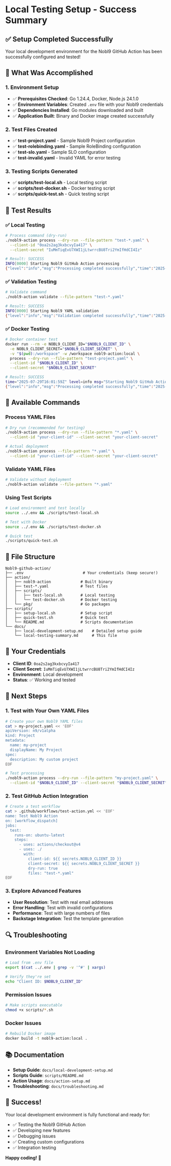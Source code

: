 # Local Testing Setup - Success Summary

## ✅ **Setup Completed Successfully**

Your local development environment for the Nobl9 GitHub Action has been successfully configured and tested!

## 🎯 **What Was Accomplished**

### **1. Environment Setup**
- ✅ **Prerequisites Checked**: Go 1.24.4, Docker, Node.js 24.1.0
- ✅ **Environment Variables**: Created `.env` file with your Nobl9 credentials
- ✅ **Dependencies Installed**: Go modules downloaded and built
- ✅ **Application Built**: Binary and Docker image created successfully

### **2. Test Files Created**
- ✅ **test-project.yaml** - Sample Nobl9 Project configuration
- ✅ **test-rolebinding.yaml** - Sample RoleBinding configuration  
- ✅ **test-slo.yaml** - Sample SLO configuration
- ✅ **test-invalid.yaml** - Invalid YAML for error testing

### **3. Testing Scripts Generated**
- ✅ **scripts/test-local.sh** - Local testing script
- ✅ **scripts/test-docker.sh** - Docker testing script
- ✅ **scripts/quick-test.sh** - Quick testing script

## 🧪 **Test Results**

### **✅ Local Testing**
```bash
# Process command (dry-run)
./nobl9-action process --dry-run --file-pattern "test-*.yaml" \
  --client-id "0oa2s2ag3kxbcvyIa417" \
  --client-secret "IuMmTiqEvU7XWI1jLtwrrcBU8Tri2YmIfHdCI4Iz"

# Result: SUCCESS
INFO[0000] Starting Nobl9 GitHub Action processing      
{"level":"info","msg":"Processing completed successfully","time":"2025-07-29T12:01:44-04:00"}
```

### **✅ Validation Testing**
```bash
# Validate command
./nobl9-action validate --file-pattern "test-*.yaml"

# Result: SUCCESS
INFO[0000] Starting Nobl9 YAML validation               
{"level":"info","msg":"Validation completed successfully","time":"2025-07-29T12:01:48-04:00"}
```

### **✅ Docker Testing**
```bash
# Docker container test
docker run --rm -e NOBL9_CLIENT_ID="$NOBL9_CLIENT_ID" \
  -e NOBL9_CLIENT_SECRET="$NOBL9_CLIENT_SECRET" \
  -v "$(pwd):/workspace" -w /workspace nobl9-action:local \
  process --dry-run --file-pattern "test-project.yaml" \
  --client-id "$NOBL9_CLIENT_ID" \
  --client-secret "$NOBL9_CLIENT_SECRET"

# Result: SUCCESS
time="2025-07-29T16:01:59Z" level=info msg="Starting Nobl9 GitHub Action processing"
{"level":"info","msg":"Processing completed successfully","time":"2025-07-29T16:01:59Z"}
```

## 🚀 **Available Commands**

### **Process YAML Files**
```bash
# Dry run (recommended for testing)
./nobl9-action process --dry-run --file-pattern "*.yaml" \
  --client-id "your-client-id" --client-secret "your-client-secret"

# Actual deployment
./nobl9-action process --file-pattern "*.yaml" \
  --client-id "your-client-id" --client-secret "your-client-secret"
```

### **Validate YAML Files**
```bash
# Validate without deployment
./nobl9-action validate --file-pattern "*.yaml"
```

### **Using Test Scripts**
```bash
# Load environment and test locally
source ../.env && ./scripts/test-local.sh

# Test with Docker
source ../.env && ./scripts/test-docker.sh

# Quick test
./scripts/quick-test.sh
```

## 📁 **File Structure**
```
Nobl9-github-action/
├── .env                          # Your credentials (keep secure!)
├── action/
│   ├── nobl9-action             # Built binary
│   ├── test-*.yaml              # Test files
│   ├── scripts/
│   │   ├── test-local.sh        # Local testing
│   │   └── test-docker.sh       # Docker testing
│   └── pkg/                     # Go packages
├── scripts/
│   ├── setup-local.sh           # Setup script
│   ├── quick-test.sh            # Quick test
│   └── README.md                # Scripts documentation
└── docs/
    ├── local-development-setup.md    # Detailed setup guide
    └── local-testing-summary.md      # This file
```

## 🔧 **Your Credentials**
- **Client ID**: `0oa2s2ag3kxbcvyIa417`
- **Client Secret**: `IuMmTiqEvU7XWI1jLtwrrcBU8Tri2YmIfHdCI4Iz`
- **Environment**: Local development
- **Status**: ✅ Working and tested

## 🎯 **Next Steps**

### **1. Test with Your Own YAML Files**
```bash
# Create your own Nobl9 YAML files
cat > my-project.yaml << 'EOF'
apiVersion: n9/v1alpha
kind: Project
metadata:
  name: my-project
  displayName: My Project
spec:
  description: My custom project
EOF

# Test processing
./nobl9-action process --dry-run --file-pattern "my-project.yaml" \
  --client-id "$NOBL9_CLIENT_ID" --client-secret "$NOBL9_CLIENT_SECRET"
```

### **2. Test GitHub Action Integration**
```bash
# Create a test workflow
cat > .github/workflows/test-action.yml << 'EOF'
name: Test Nobl9 Action
on: [workflow_dispatch]
jobs:
  test:
    runs-on: ubuntu-latest
    steps:
      - uses: actions/checkout@v4
      - uses: ./
        with:
          client-id: ${{ secrets.NOBL9_CLIENT_ID }}
          client-secret: ${{ secrets.NOBL9_CLIENT_SECRET }}
          dry-run: true
          files: "test-*.yaml"
EOF
```

### **3. Explore Advanced Features**
- **User Resolution**: Test with real email addresses
- **Error Handling**: Test with invalid configurations
- **Performance**: Test with large numbers of files
- **Backstage Integration**: Test the template generation

## 🔍 **Troubleshooting**

### **Environment Variables Not Loading**
```bash
# Load from .env file
export $(cat ../.env | grep -v '^#' | xargs)

# Verify they're set
echo "Client ID: $NOBL9_CLIENT_ID"
```

### **Permission Issues**
```bash
# Make scripts executable
chmod +x scripts/*.sh
```

### **Docker Issues**
```bash
# Rebuild Docker image
docker build -t nobl9-action:local .
```

## 📚 **Documentation**

- **Setup Guide**: `docs/local-development-setup.md`
- **Scripts Guide**: `scripts/README.md`
- **Action Usage**: `docs/action-setup.md`
- **Troubleshooting**: `docs/troubleshooting.md`

## 🎉 **Success!**

Your local development environment is fully functional and ready for:
- ✅ Testing the Nobl9 GitHub Action
- ✅ Developing new features
- ✅ Debugging issues
- ✅ Creating custom configurations
- ✅ Integration testing

**Happy coding!** 🚀 